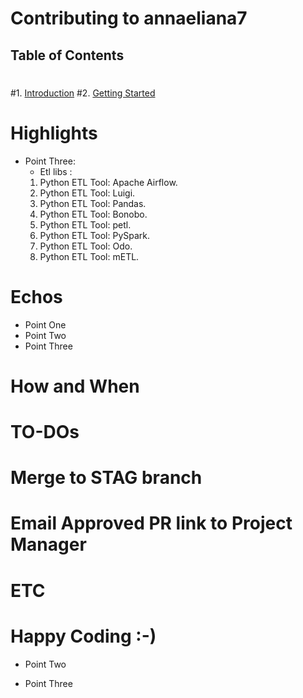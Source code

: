 # Contributing to annaeliana7
 ## Table of Contents
 #
 #1. [Introduction](#introduction)
 #2. [Getting Started](#getting-started)

 # Highlights
 
 - Point Three: 
   * Etl libs : 
	1) Python ETL Tool: Apache Airflow.
	2) Python ETL Tool: Luigi.
	3) Python ETL Tool: Pandas.
	4) Python ETL Tool: Bonobo.
	5) Python ETL Tool: petl.
	6) Python ETL Tool: PySpark.
	7) Python ETL Tool: Odo.
	8) Python ETL Tool: mETL. 


 # Echos
 
 - Point One 
 - Point Two
 - Point Three
 
 # How and When 
 


 # TO-DOs
 


 # Merge to STAG branch
 # Email Approved PR link to Project Manager
 # ETC
 # Happy Coding :-)
 - Point Two

 - Point Three

